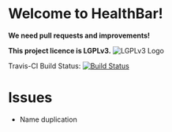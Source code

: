 # Welcome to HealthBar!

**We need pull requests and improvements!**

**This project licence is LGPLv3.** ![LGPLv3 Logo](https://img.rht0910.tk/lgplv3.png)

Travis-CI Build Status: [![Build Status](https://travis-ci.org/rht0910/HealthBar.svg?branch=master)](https://travis-ci.org/rht0910/HealthBar)

# Issues
* Name duplication
